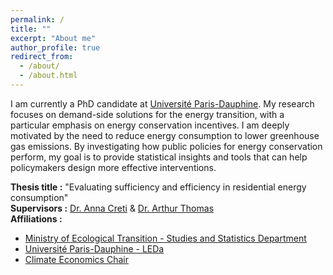 ```yaml
---
permalink: /
title: ""
excerpt: "About me"
author_profile: true
redirect_from: 
  - /about/
  - /about.html
---
```


I am currently a PhD candidate at [Université Paris-Dauphine](https://dauphine.psl.eu/).
My research focuses on demand-side solutions for the energy transition, with a particular emphasis on energy conservation incentives. I am deeply motivated by the need to reduce energy consumption to lower greenhouse gas emissions. By investigating how public policies for energy conservation perform, my goal is to provide statistical insights and tools that can help policymakers design more effective interventions.

**Thesis title :** "Evaluating sufficiency and efficiency in residential energy consumption" \
**Supervisors :** [Dr. Anna Creti](https://cgemp.dauphine.fr/fileadmin/mediatheque/centres/cgemp/CV/CV_2022/CV_Anna_Creti.pdf) & [Dr. Arthur Thomas](https://arthurthomaseconometrics.github.io/) \
**Affiliations :** 
* [Ministry of Ecological Transition - Studies and Statistics Department](https://www.statistiques.developpement-durable.gouv.fr/english-contents)
* [Université Paris-Dauphine - LEDa](https://leda.dauphine.fr/)
* [Climate Economics Chair](https://www.chaireeconomieduclimat.org/en/thesis/measuring-and-evaluating-sufficiency-and-efficiency-in-french-residential-energy-consumption-marie-bruguet/)
  

